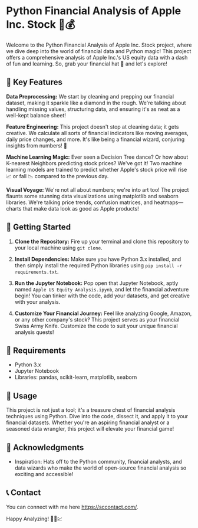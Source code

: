 # Python Financial Analysis of Apple Inc. Stock 🍏💰

Welcome to the Python Financial Analysis of Apple Inc. Stock project, where we dive deep into the world of financial data and Python magic! This project offers a comprehensive analysis of Apple Inc.'s US equity data with a dash of fun and learning. So, grab your financial hat 🎩 and let's explore!

## 🚀 Key Features

**Data Preprocessing:** We start by cleaning and prepping our financial dataset, making it sparkle like a diamond in the rough. We're talking about handling missing values, structuring data, and ensuring it's as neat as a well-kept balance sheet!

**Feature Engineering:** This project doesn't stop at cleaning data; it gets creative. We calculate all sorts of financial indicators like moving averages, daily price changes, and more. It's like being a financial wizard, conjuring insights from numbers! 🔮

**Machine Learning Magic:** Ever seen a Decision Tree dance? Or how about K-nearest Neighbors predicting stock prices? We've got it! Two machine learning models are trained to predict whether Apple's stock price will rise 📈 or fall 📉 compared to the previous day.

**Visual Voyage:** We're not all about numbers; we're into art too! The project flaunts some stunning data visualizations using matplotlib and seaborn libraries. We're talking price trends, confusion matrices, and heatmaps—charts that make data look as good as Apple products!

## 🎯 Getting Started

1. **Clone the Repository:** Fire up your terminal and clone this repository to your local machine using `git clone`.

2. **Install Dependencies:** Make sure you have Python 3.x installed, and then simply install the required Python libraries using `pip install -r requirements.txt`.

3. **Run the Jupyter Notebook:** Pop open that Jupyter Notebook, aptly named `Apple US Equity Analysis.ipynb`, and let the financial adventure begin! You can tinker with the code, add your datasets, and get creative with your analysis.

4. **Customize Your Financial Journey:** Feel like analyzing Google, Amazon, or any other company's stock? This project serves as your financial Swiss Army Knife. Customize the code to suit your unique financial analysis quests!

## 💼 Requirements

- Python 3.x
- Jupyter Notebook
- Libraries: pandas, scikit-learn, matplotlib, seaborn

## 🚀 Usage

This project is not just a tool; it's a treasure chest of financial analysis techniques using Python. Dive into the code, dissect it, and apply it to your financial datasets. Whether you're an aspiring financial analyst or a seasoned data wrangler, this project will elevate your financial game!

## 🎉 Acknowledgments

- Inspiration: Hats off to the Python community, financial analysts, and data wizards who make the world of open-source financial analysis so exciting and accessible!

## 📞 Contact

You can connect with me here https://sccontact.com/.

Happy Analyzing! 🍏💼💹
